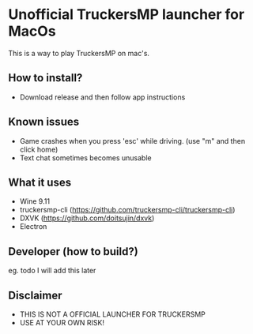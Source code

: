 # Unofficial TruckersMP launcher for MacOs
This is a way to play TruckersMP on mac's. 

## How to install?
- Download release and then follow app instructions


## Known issues
- Game crashes when you press 'esc' while driving. (use "m" and then click home)
- Text chat sometimes becomes unusable

## What it uses
- Wine 9.11
- truckersmp-cli (https://github.com/truckersmp-cli/truckersmp-cli)
- DXVK (https://github.com/doitsujin/dxvk)
- Electron

## Developer (how to build?)
eg. todo I will add this later

## Disclaimer
- THIS IS NOT A OFFICIAL LAUNCHER FOR TRUCKERSMP
- USE AT YOUR OWN RISK!
